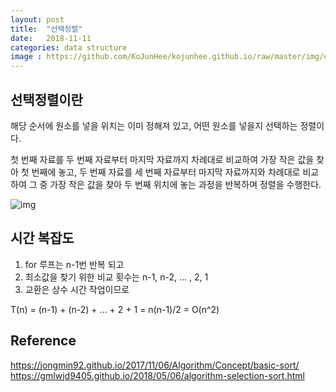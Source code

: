 ```yaml
---
layout: post
title:  "선택정렬"
date:   2018-11-11
categories: data structure
image : https://github.com/KoJunHee/kojunhee.github.io/raw/master/img/dataStructureImg.png
---
```


## 선택정렬이란

해당 순서에 원소를 넣을 위치는 이미 정해져 있고, 어떤 원소를 넣을지 선택하는 정렬이다.

첫 번째 자료를 두 번째 자료부터 마지막 자료까지 차례대로 비교하여 가장 작은 값을 찾아 첫 번째에 놓고, 두 번째 자료를 세 번째 자료부터 마지막 자료까지와 차례대로 비교하여 그 중 가장 작은 값을 찾아 두 번째 위치에 놓는 과정을 반복하며 정렬을 수행한다.

![img](https://github.com/KoJunHee/kojunhee.github.io/raw/master/img/selectionSort01.png)

## 시간 복잡도

1. for 루프는 n-1번 반복 되고
2. 최소값을 찾기 위한 비교 횟수는 n-1, n-2, ... , 2, 1
3. 교환은 상수 시간 작업이므로

T(n) = (n-1) + (n-2) + ... + 2 + 1 = n(n-1)/2 = O(n^2)

## Reference

<https://jongmin92.github.io/2017/11/06/Algorithm/Concept/basic-sort/>
<https://gmlwjd9405.github.io/2018/05/06/algorithm-selection-sort.html>